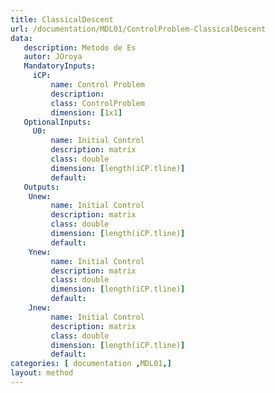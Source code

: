 ```yaml
---
title: ClassicalDescent
url: /documentation/MDL01/ControlProblem-ClassicalDescent
data: 
   description: Metodo de Es
   autor: JOroya
   MandatoryInputs:   
     iCP: 
         name: Control Problem
         description: 
         class: ControlProblem
         dimension: [1x1]
   OptionalInputs:
     U0:
         name: Initial Control 
         description: matrix 
         class: double
         dimension: [length(iCP.tline)]
         default:
   Outputs:
    Unew:
         name: Initial Control 
         description: matrix 
         class: double
         dimension: [length(iCP.tline)]
         default:
    Ynew:
         name: Initial Control 
         description: matrix 
         class: double
         dimension: [length(iCP.tline)]
         default:
    Jnew:
         name: Initial Control 
         description: matrix 
         class: double
         dimension: [length(iCP.tline)]
         default: 
categories: [ documentation ,MDL01,]
layout: method
---
```

